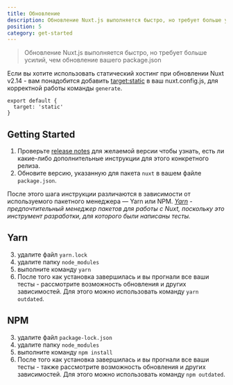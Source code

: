 ```yaml
---
title: Обновление
description: Обновление Nuxt.js выполняется быстро, но требует больше усилий, чем обновление вашего package.json
position: 5
category: get-started
---
```


> Обновление Nuxt.js выполняется быстро, но требует больше усилий, чем обновление вашего package.json

Если вы хотите использовать статический хостинг при обновлении Nuxt v2.14 - вам понадобится добавить [target:static](/guides/features/deployment-targets#static-hosting) в ваш nuxt.config.js, для корректной работы команды `generate`.

```js{}[nuxt.config.js]
export default {
  target: 'static'
}
```

## Getting Started

1. Проверьте [release notes](/guide/release-notes) для желаемой версии чтобы узнать, есть ли какие-либо дополнительные инструкции для этого конкретного релиза.
2. Обновите версию, указанную для пакета `nuxt` в вашем файле `package.json`.

После этого шага инструкции различаются в зависимости от используемого пакетного менеджера — Yarn или NPM. _[Yarn](https://yarnpkg.com/en/docs/usage) - предпочтительный менеджер пакетов для работы с Nuxt, поскольку это инструмент разработки, для которого были написаны тесты._

## Yarn

3. удалите файл `yarn.lock` 
4. удалите папку `node_modules` 
5. выполните команду `yarn` 
6. После того как установка завершилась и вы прогнали все ваши тесты - рассмотрите возможность обновления и других зависимостей. Для этого можно использовать команду `yarn outdated`.

## NPM

3. удалите файл `package-lock.json`
4. удалите папку `node_modules`
5. выполните команду `npm install`
6. После того как установка завершилась и вы прогнали все ваши тесты - также рассмотрите возможность обновления и других зависимостей. Для этого можно использовать команду `npm outdated`.
